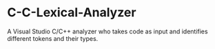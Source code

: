 # C-C-Lexical-Analyzer
A Visual Studio C/C++ analyzer who takes code as input and identifies different tokens and their types.
